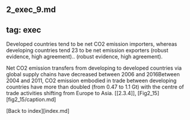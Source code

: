 2_exec_9.md
---
tag: exec
---

Developed countries tend to be net CO2 emission importers, whereas developing countries tend 23 to be net emission exporters (robust evidence, high agreement).. 
(robust evidence, high agreement).

Net CO2 emission transfers from developing to developed countries via global supply chains have decreased between 2006 and 2016Between 2004 and 2011, CO2 emission embodied in trade between developing countries have more than doubled (from 0.47 to 1.1 Gt) with the centre of trade activities shifting from Europe to Asia. [[2.3.4]],  [Fig2_15][fig2_15/caption.md]

[Back to index][index.md]